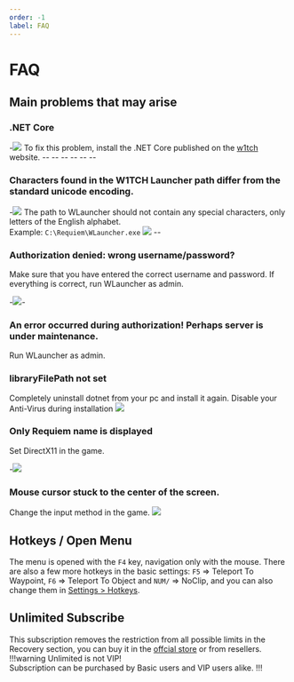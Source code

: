 ```yaml
---
order: -1
label: FAQ
---
```


# FAQ
## Main problems that may arise

### .NET Core
-![](https://i.imgur.com/6F3sPRc.png)
To fix this problem, install the .NET Core published on the [w1tch](https://w1tch.net/files/file/3-net-core/) website. 
-![]()-
-![]()-
-![]()-
-![]()-
-![]()-
-![]()-

### Characters found in the W1TCH Launcher path differ from the standard unicode encoding.
-![](https://i.imgur.com/3nuSyvi.png) 
The path to WLauncher should not contain any special characters, only letters of the English alphabet.\
Example: `C:\Requiem\WLauncher.exe` ![](https://i.imgur.com/l3RNG7j.png)
-![]()-

### Authorization denied: wrong username/password?
Make sure that you have entered the correct username and password. If everything is correct, run WLauncher as admin. 

-![](https://i.imgur.com/crVo2Rx.png)-


### An error occurred during authorization! Perhaps server is under maintenance.
<!-- ![](https://) -->

Run WLauncher as admin. 

### libraryFilePath not set
Completely uninstall dotnet from your pc and install it again. Disable your Anti-Virus during installation
![](https://i.imgur.com/7wqTKJl.png)

### Only Requiem name is displayed
Set DirectX11 in the game.

-![](https://i.imgur.com/4przS9i.png)

### Mouse cursor stuck to the center of the screen.
Change the input method in the game.
![](https://i.imgur.com/EQjjzI8.png)

## Hotkeys / Open Menu
The menu is opened with the `F4` key, navigation only with the mouse. There are also a few more hotkeys in the basic settings: `F5` => Teleport To Waypoint, `F6` => Teleport To Object and `NUM/` => NoClip, and you can also change them in [Settings > Hotkeys](/gta/func/Settings.md). 

## Unlimited Subscribe
This subscription removes the restriction from all possible limits in the Recovery section, you can buy it in the [offcial store](https://funpay.com/users/3274952/) or from resellers.
!!!warning
Unlimited is not VIP!\
Subscription can be purchased by Basic users and VIP users alike.
!!!